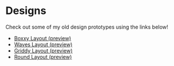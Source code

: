 # Designs
Check out some of my old design prototypes using the links below! 

* [Boxxy Layout (preview)](https://cdterry87.github.io/Designs/boxxy)
* [Waves Layout (preview)](https://cdterry87.github.io/Designs/waves)
* [Griddy Layout (preview)](https://cdterry87.github.io/Designs/griddy)
* [Round Layout (preview)](https://cdterry87.github.io/Designs/round)
